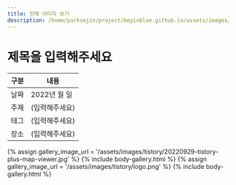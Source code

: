 ```yaml
---
title: 전체 이미지 보기
description: /home/parksejin/project/boyinblue.github.io/assets/images/tistory
---
```



제목을 입력해주세요
===


|구분|내용|
|---|---|
|날짜|2022년 월 일|
|주제|(입력해주세요)|
|테그|(입력해주세요)|
|장소|(입력해주세요)|


{% assign gallery_image_url = '/assets/images/tistory/20220929-tistory-plus-map-viewer.jpg' %}
{% include body-gallery.html %}
{% assign gallery_image_url = '/assets/images/tistory/logo.png' %}
{% include body-gallery.html %}
